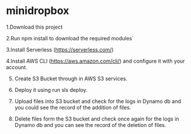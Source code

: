 # minidropbox

 1.Download this project

 2.Run npm install to download the required modules`

 3.Install Serverless (https://serverless.com/)

 4.Install AWS CLI (https://aws.amazon.com/cli/) and configure it with your account.

5. Create S3 Bucket through in AWS S3 services.

6. Deploy it using run sls deploy.

7. Upload files into S3 bucket and check for the logs in Dynamo db and you could see the record of the addition of files.

8. Delete files form the S3 bucket and check once again for the logs in Dynamo db and you can see the record of the deletion of files.
